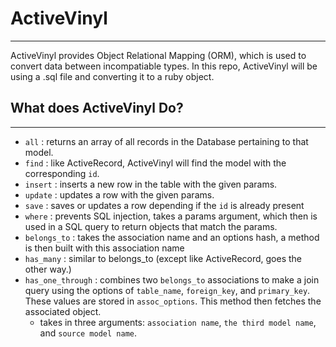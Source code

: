 # ActiveVinyl
---
ActiveVinyl provides Object Relational Mapping (ORM), which is used to convert data between incompatiable types. In this repo, ActiveVinyl will be using a .sql file and converting it to a ruby object.

## What does ActiveVinyl Do?
---
- `all` : returns an array of all records in the Database pertaining to that model.
-  `find` : like ActiveRecord, ActiveVinyl will find the model with the corresponding `id`.
-  `insert` : inserts a new row in the table with the given params.
-  `update` : updates a row with the given params.
-  `save` : saves or updates a row depending if the `id` is already present
- `where` : prevents SQL injection, takes a params argument, which then is used in a SQL query to return objects that match the params.
- `belongs_to` : takes the association name and an options hash, a method is then built with this association name
- `has_many` : similar to belongs_to (except like ActiveRecord, goes the other way.)
- `has_one_through` : combines two `belongs_to` associations to make a join query using the options of `table_name`, `foreign_key`, and `primary_key`. These values are stored in `assoc_options`. This method then fetches the associated object.
    + takes in three arguments: `association name`, `the third model name`, and `source model name`.
